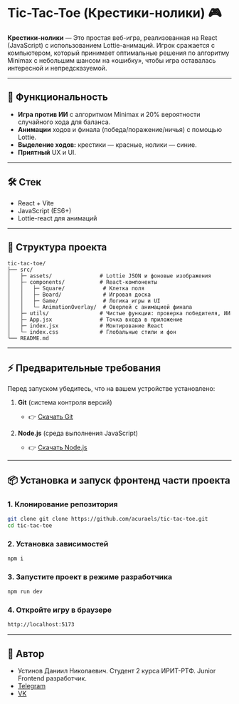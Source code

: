 # Tic-Tac-Toe (Крестики-нолики) 🎮

**Крестики-нолики** — Это простая веб-игра, реализованная на React (JavaScript) с использованием Lottie-анимаций. Игрок сражается с компьютером, который принимает оптимальные решения по алгоритму Minimax с небольшим шансом на «ошибку», чтобы игра оставалась интересной и непредсказуемой.

---

## 🚀 Функциональность

- **Игра против ИИ** с алгоритмом Minimax и 20% вероятности случайного хода для баланса.
- **Анимации** ходов и финала (победа/поражение/ничья) с помощью Lottie.
- **Выделение ходов:** крестики — красные, нолики — синие.
- **Приятный** UX и UI.

---

## 🛠️ Стек
- React + Vite
- JavaScript (ES6+)
- Lottie-react для анимаций
---

## 📂 Структура проекта
```
tic-tac-toe/
├── src/
│   ├─ assets/               # Lottie JSON и фоновые изображения
│   ├─ components/           # React-компоненты
│   │   ├─ Square/            # Клетка поля
│   │   ├─ Board/             # Игровая доска
│   │   ├─ Game/              # Логика игры и UI
│   │   └─ AnimationOverlay/  # Оверлей с анимацией финала
│   ├─ utils/                # Чистые функции: проверка победителя, ИИ
│   ├─ App.jsx               # Точка входа в приложение
│   ├─ index.jsx             # Монтирование React
│   └─ index.css             # Глобальные стили и фон
└── README.md
```

---

## ⚡ Предварительные требования
Перед запуском убедитесь, что на вашем устройстве установлено:
1. **Git** (система контроля версий)  
   - 👉 [Скачать Git](https://git-scm.com/)

2. **Node.js** (cреда выполнения JavaScript)  
   - 👉 [Скачать Node.js](https://nodejs.org/)  

---

## 📦 Установка и запуск фронтенд части проекта

### 1. Клонирование репозитория
```bash
git clone git clone https://github.com/acuraels/tic-tac-toe.git
cd tic-tac-toe
```

### 2. Установка зависимостей
```bash
npm i
```

### 3. Запустите проект в режиме разработчика
```bash
npm run dev
```

### 4. Откройте игру в браузере
```bash
http://localhost:5173
```

---

## 👤 Автор

- Устинов Даниил Николаевич. Студент 2 курса ИРИТ-РТФ. Junior Frontend разработчик.
- [Telegram](https://t.me/acuraels)
- [VK](https://vk.com/acuraels)
